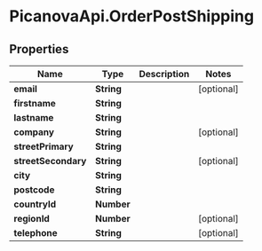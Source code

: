 # PicanovaApi.OrderPostShipping

## Properties
Name | Type | Description | Notes
------------ | ------------- | ------------- | -------------
**email** | **String** |  | [optional] 
**firstname** | **String** |  | 
**lastname** | **String** |  | 
**company** | **String** |  | [optional] 
**streetPrimary** | **String** |  | 
**streetSecondary** | **String** |  | [optional] 
**city** | **String** |  | 
**postcode** | **String** |  | 
**countryId** | **Number** |  | 
**regionId** | **Number** |  | [optional] 
**telephone** | **String** |  | [optional] 


